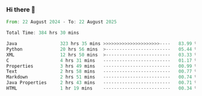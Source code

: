 ### Hi there 👋

<!--
**luoxuanzao/luoxuanzao** is a ✨ _special_ ✨ repository because its `README.md` (this file) appears on your GitHub profile.

Here are some ideas to get you started:

- 🔭 I’m currently working on ...
- 🌱 I’m currently learning ...
- 👯 I’m looking to collaborate on ...
- 🤔 I’m looking for help with ...
- 💬 Ask me about ...
- 📫 How to reach me: ...
- 😄 Pronouns: ...
- ⚡ Fun fact: ...
-->

<!--START_SECTION:waka-->

```rust
From: 22 August 2024 - To: 22 August 2025

Total Time: 384 hrs 30 mins

Java                323 hrs 35 mins >>>>>>>>>>>>>>>>>>>>>----   83.99 %
Python              20 hrs 56 mins  >------------------------   05.44 %
XML                 12 hrs 50 mins  >------------------------   03.33 %
C                   4 hrs 31 mins   -------------------------   01.17 %
Properties          3 hrs 49 mins   -------------------------   00.99 %
Text                2 hrs 58 mins   -------------------------   00.77 %
Markdown            2 hrs 51 mins   -------------------------   00.74 %
Java Properties     2 hrs 43 mins   -------------------------   00.71 %
HTML                1 hr 19 mins    -------------------------   00.34 %
```

<!--END_SECTION:waka-->